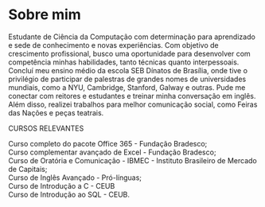 # Sobre mim
Estudante de Ciência da Computação com determinação para aprendizado e sede de conhecimento e novas experiências. Com objetivo de crescimento profissional, busco uma oportunidade para desenvolver com competência minhas habilidades, tanto técnicas quanto interpessoais. Concluí meu ensino médio da escola SEB Dínatos de Brasília, onde tive o privilégio de participar de palestras de grandes nomes de universidades mundiais, como a NYU, Cambridge, Stanford, Galway e outras. Pude me conectar com reitores e estudantes e treinar minha conversação em inglês. Além disso, realizei trabalhos para melhor comunicação social, como Feiras das Nações e peças teatrais.

<div></div>
  <p>CURSOS RELEVANTES<p>
  Curso completo do pacote Office 365 - Fundação Bradesco;<br>
  Curso complementar avançado de Excel - Fundação Bradesco;<br>
  Curso de Oratória e Comunicação - IBMEC - Instituto Brasileiro de Mercado de Capitais;<br>
  Curso de Inglês Avançado - Pró-línguas;<br>
  Curso de Introdução a C - CEUB<br>
  Curso de Introdução ao SQL - CEUB.<br>
  <div></div>

